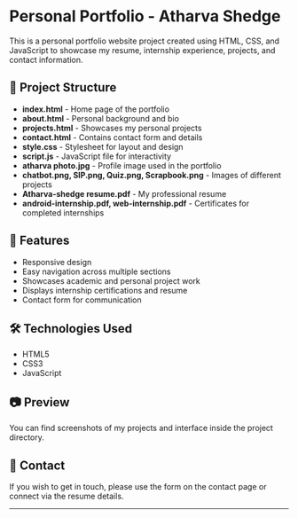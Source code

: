 # Personal Portfolio - Atharva Shedge

This is a personal portfolio website project created using HTML, CSS, and JavaScript to showcase my resume, internship experience, projects, and contact information.

## 📁 Project Structure

- **index.html** - Home page of the portfolio
- **about.html** - Personal background and bio
- **projects.html** - Showcases my personal projects
- **contact.html** - Contains contact form and details
- **style.css** - Stylesheet for layout and design
- **script.js** - JavaScript file for interactivity
- **atharva photo.jpg** - Profile image used in the portfolio
- **chatbot.png, SIP.png, Quiz.png, Scrapbook.png** - Images of different projects
- **Atharva-shedge resume.pdf** - My professional resume
- **android-internship.pdf, web-internship.pdf** - Certificates for completed internships

## 📌 Features

- Responsive design
- Easy navigation across multiple sections
- Showcases academic and personal project work
- Displays internship certifications and resume
- Contact form for communication

## 🛠️ Technologies Used

- HTML5
- CSS3
- JavaScript

## 📷 Preview

You can find screenshots of my projects and interface inside the project directory.

## 🔗 Contact

If you wish to get in touch, please use the form on the contact page or connect via the resume details.

---

